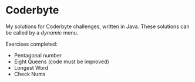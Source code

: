 # Coderbyte
My solutions for Coderbyte challenges, written in Java. These solutions can be called by a _dynamic_ menu.

Exercises completed:
- Pentagonal number
- Eight Queens (code must be improved)
- Longest Word
- Check Nums